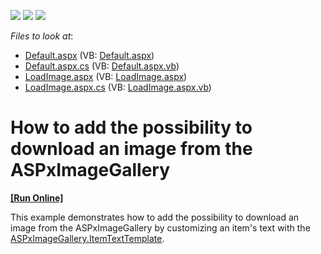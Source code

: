 <!-- default badges list -->
![](https://img.shields.io/endpoint?url=https://codecentral.devexpress.com/api/v1/VersionRange/134574231/13.1.8%2B)
[![](https://img.shields.io/badge/Open_in_DevExpress_Support_Center-FF7200?style=flat-square&logo=DevExpress&logoColor=white)](https://supportcenter.devexpress.com/ticket/details/E4969)
[![](https://img.shields.io/badge/📖_How_to_use_DevExpress_Examples-e9f6fc?style=flat-square)](https://docs.devexpress.com/GeneralInformation/403183)
<!-- default badges end -->
<!-- default file list -->
*Files to look at*:

* [Default.aspx](./CS/WebSite/Default.aspx) (VB: [Default.aspx](./VB/WebSite/Default.aspx))
* [Default.aspx.cs](./CS/WebSite/Default.aspx.cs) (VB: [Default.aspx.vb](./VB/WebSite/Default.aspx.vb))
* [LoadImage.aspx](./CS/WebSite/LoadImage.aspx) (VB: [LoadImage.aspx](./VB/WebSite/LoadImage.aspx))
* [LoadImage.aspx.cs](./CS/WebSite/LoadImage.aspx.cs) (VB: [LoadImage.aspx.vb](./VB/WebSite/LoadImage.aspx.vb))
<!-- default file list end -->
# How to add the possibility to download an image from the ASPxImageGallery
<!-- run online -->
**[[Run Online]](https://codecentral.devexpress.com/e4969/)**
<!-- run online end -->


<p>This example demonstrates how  to add the possibility to download an image from the ASPxImageGallery by customizing an item's text with the <a href="http://documentation.devexpress.com/#AspNet/DevExpressWebASPxImageGalleryASPxImageGallery_ItemTextTemplatetopic"><u>ASPxImageGallery.ItemTextTemplate</u></a>.</p>

<br/>


